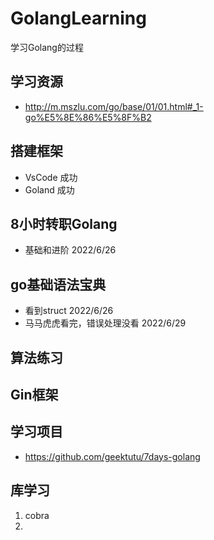# GolangLearning

学习Golang的过程

## 学习资源

- http://m.mszlu.com/go/base/01/01.html#_1-go%E5%8E%86%E5%8F%B2

## 搭建框架

- VsCode 成功
- Goland 成功

## 8小时转职Golang

- 基础和进阶 2022/6/26

## go基础语法宝典

- 看到struct 2022/6/26
- 马马虎虎看完，错误处理没看 2022/6/29

## 算法练习

## Gin框架

## 学习项目

- https://github.com/geektutu/7days-golang

## 库学习

1. cobra
2. 
